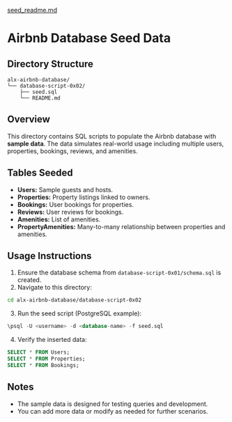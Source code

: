 
[seed_readme.md](https://github.com/user-attachments/files/22052556/seed_readme.md)
# Airbnb Database Seed Data

## Directory Structure
```
alx-airbnb-database/
└── database-script-0x02/
    ├── seed.sql
    └── README.md
```

## Overview
This directory contains SQL scripts to populate the Airbnb database with **sample data**. The data simulates real-world usage including multiple users, properties, bookings, reviews, and amenities.

## Tables Seeded
- **Users:** Sample guests and hosts.
- **Properties:** Property listings linked to owners.
- **Bookings:** User bookings for properties.
- **Reviews:** User reviews for bookings.
- **Amenities:** List of amenities.
- **PropertyAmenities:** Many-to-many relationship between properties and amenities.

## Usage Instructions
1. Ensure the database schema from `database-script-0x01/schema.sql` is created.
2. Navigate to this directory:
```bash
cd alx-airbnb-database/database-script-0x02
```
3. Run the seed script (PostgreSQL example):
```sql
\psql -U <username> -d <database-name> -f seed.sql
```
4. Verify the inserted data:
```sql
SELECT * FROM Users;
SELECT * FROM Properties;
SELECT * FROM Bookings;
```

## Notes
- The sample data is designed for testing queries and development.
- You can add more data or modify as needed for further scenarios.

